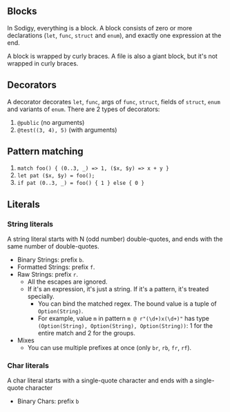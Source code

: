 ## Blocks

In Sodigy, everything is a block. A block consists of zero or more declarations (`let`, `func`, `struct` and `enum`), and exactly one expression at the end.

A block is wrapped by curly braces. A file is also a giant block, but it's not wrapped in curly braces.

## Decorators

A decorator decorates `let`, `func`, args of `func`, `struct`, fields of `struct`, `enum` and variants of `enum`. There are 2 types of decorators:

1. `@public` (no arguments)
2. `@test((3, 4), 5)` (with arguments)

## Pattern matching

1. `match foo() { (0..3, _) => 1, ($x, $y) => x + y }`
2. `let pat ($x, $y) = foo();`
3. `if pat (0..3, _) = foo() { 1 } else { 0 }`

## Literals

### String literals

A string literal starts with N (odd number) double-quotes, and ends with the same number of double-quotes.

- Binary Strings: prefix `b`.
- Formatted Strings: prefix `f`.
- Raw Strings: prefix `r`.
  - All the escapes are ignored.
  - If it's an expression, it's just a string. If it's a pattern, it's treated specially.
    - You can bind the matched regex. The bound value is a tuple of `Option(String)`.
    - For example, value `m` in pattern `m @ r"(\d+)x(\d+)"` has type `(Option(String), Option(String), Option(String))`: 1 for the entire match and 2 for the groups.
- Mixes
  - You can use multiple prefixes at once (only `br`, `rb`, `fr`, `rf`).

### Char literals

A char literal starts with a single-quote character and ends with a single-quote character

- Binary Chars: prefix `b`
